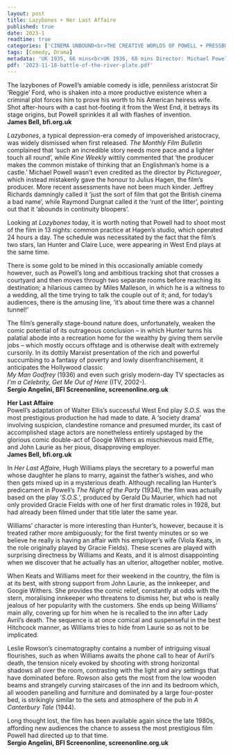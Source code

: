 ```yaml
---
layout: post
title: Lazybones + Her Last Affaire
published: true
date: 2023-1
readtime: true
categories: ['CINEMA UNBOUND<br>THE CREATIVE WORLDS OF POWELL + PRESSBURGER']
tags: [Comedy, Drama]
metadata: 'UK 1935, 66 mins<br>UK 1936, 68 mins Director: Michael Powell'
pdf: '2023-11-18-battle-of-the-river-plate.pdf'
---
```


The lazybones of Powell’s amiable comedy is idle, penniless aristocrat Sir ‘Reggie’ Ford, who is shaken into a more productive existence when a criminal plot forces him to prove his worth to his American heiress wife. Shot after-hours with a cast hot-footing it from the West End, it betrays its stage origins, but Powell sprinkles it all with flashes of invention.  
**James Bell, bfi.org.uk**  

_Lazybones_, a typical depression-era comedy of impoverished aristocracy, was widely dismissed when first released. _The Monthly Film Bulletin_ complained that ‘such an incredible story needs more pace and a lighter touch all round’, while _Kine Weekly_ wittily commented that ‘the producer makes the common mistake of thinking that an Englishman’s home is a castle.’ Michael Powell wasn’t even credited as the director by _Picturegoer_, which instead mistakenly gave the honour to Julius Hagen, the film’s producer. More recent assessments have not been much kinder. Jeffrey Richards damningly called it ‘just the sort of film that got the British cinema a bad name’, while Raymond Durgnat called it the ‘runt of the litter’, pointing out that it ‘abounds in continuity bloopers’.

Looking at _Lazybones_ today, it is worth noting that Powell had to shoot most of the film in 13 nights: common practice at Hagen’s studio, which operated 24 hours a day. The schedule was necessitated by the fact that the film’s two stars, Ian Hunter and Claire Luce, were appearing in West End plays at the same time.

There is some gold to be mined in this occasionally amiable comedy however, such as Powell’s long and ambitious tracking shot that crosses a courtyard and then moves through two separate rooms before reaching its destination; a hilarious cameo by Miles Malleson, in which he is a witness to a wedding, all the time trying to talk the couple out of it; and, for today’s audiences, there is the amusing line, ‘it’s about time there was a channel tunnel!’

The film’s generally stage-bound nature does, unfortunately, weaken the comic potential of its outrageous conclusion – in which Hunter turns his palatial abode into a recreation home for the wealthy by giving them servile jobs – which mostly occurs offstage and is otherwise dealt with extremely cursorily. In its dottily Marxist presentation of the rich and powerful succumbing to a fantasy of poverty and lowly disenfranchisement, it anticipates the Hollywood classic  
_My Man Godfrey_ (1936) and even such grisly modern-day TV spectacles as  _I’m a Celebrity, Get Me Out of Here_ (ITV, 2002-).  
**Sergio Angelini, BFI Screenonline, screenonline.org.uk**

**Her Last Affaire**  
Powell’s adaptation of Walter Ellis’s successful West End play _S.O.S._ was the most prestigious production he had made to date. A ‘society drama’ involving suspicion, clandestine romance and presumed murder, its cast of accomplished stage actors are nonetheless entirely upstaged by the glorious comic double-act of Googie Withers as mischievous maid Effie, and John Laurie as her pious, disapproving employer.  
**James Bell, bfi.org.uk**  

In _Her Last Affaire_, Hugh Williams plays the secretary to a powerful man whose daughter he plans to marry, against the father’s wishes, and who then gets mixed up in a mysterious death. Although recalling Ian Hunter’s predicament in Powell’s _The Night of the Party_ (1934), the film was actually based on the play ‘_S.O.S._’, produced by Gerald Du Maurier, which had not only provided Gracie Fields with one of her first dramatic roles in 1928, but had already been filmed under that title later the same year.

Williams’ character is more interesting than Hunter’s, however, because it is treated rather more ambiguously; for the first twenty minutes or so we believe he really is having an affair with his employer’s wife (Viola Keats, in the role originally played by Gracie Fields). These scenes are played with surprising directness by Williams and Keats, and it is almost disappointing when we discover that he actually has an ulterior, altogether nobler, motive.

When Keats and Williams meet for their weekend in the country, the film is at its best, with strong support from John Laurie, as the innkeeper, and Googie Withers. She provides the comic relief, constantly at odds with the stern, moralising innkeeper who threatens to dismiss her, but who is really jealous of her popularity with the customers. She ends up being Williams’ main ally, covering up for him when he is recalled to the inn after Lady Avril’s death. The sequence is at once comical and suspenseful in the best Hitchcock manner, as Williams tries to hide from Laurie so as not to be implicated.

Leslie Rowson’s cinematography contains a number of intriguing visual flourishes, such as when Williams awaits the phone call to hear of Avril’s death, the tension nicely evoked by shooting with strong horizontal shadows all over the room, contrasting with the light and airy settings that have dominated before. Rowson also gets the most from the low wooden beams and strangely curving staircases of the inn and its bedroom which, all wooden panelling and furniture and dominated by a large four-poster bed, is strikingly similar to the sets and atmosphere of the pub in _A Canterbury Tale_ (1944).

Long thought lost, the film has been available again since the late 1980s, affording new audiences the chance to assess the most prestigious film Powell had directed up to that time.  
**Sergio Angelini, BFI Screenonline, screenonline.org.uk**  
<br>
<!--stackedit_data:
eyJoaXN0b3J5IjpbMTAyNDQwMzE4NCw3MTYzMDk1NywtMTU4MD
kwNzA0MywtNjk5MTk2OTc0XX0=
-->